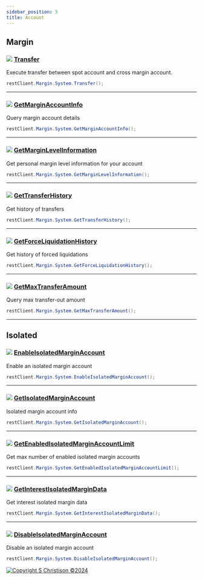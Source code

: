 ```yaml
---
sidebar_position: 5
title: Account
---
```


## Margin

### ![](https://i.imgur.com/6W7CF1y.png) [Transfer](https://developers.binance.com/docs/sub_account/asset-management/Margin-Transfer-for-Sub-account)

Execute transfer between spot account and cross margin account.

```cs
restClient.Margin.System.Transfer();
```

----

### ![](https://i.imgur.com/xn2XyYw.png) [GetMarginAccountInfo](https://developers.binance.com/docs/margin_trading/account/Query-Cross-Margin-Account-Details)

Query margin account details

```cs
restClient.Margin.System.GetMarginAccountInfo();
```

----

### ![](https://i.imgur.com/xn2XyYw.png) [GetMarginLevelInformation](https://developers.binance.com/docs/margin_trading/account/Get-Summary-Of-Margin-Account)

Get personal margin level information for your account

```cs
restClient.Margin.System.GetMarginLevelInformation();
```

----

### ![](https://i.imgur.com/xn2XyYw.png) [GetTransferHistory](https://developers.binance.com/docs/margin_trading/transfer/Get-Cross-Margin-Transfer-History)

Get history of transfers

```cs
restClient.Margin.System.GetTransferHistory();
```

----

### ![](https://i.imgur.com/xn2XyYw.png) [GetForceLiquidationHistory](https://developers.binance.com/docs/margin_trading/trade/Get-Force-Liquidation-Record)

Get history of forced liquidations

```cs
restClient.Margin.System.GetForceLiquidationHistory();
```

-----

### ![](https://i.imgur.com/xn2XyYw.png) [GetMaxTransferAmount](https://developers.binance.com/docs/margin_trading/transfer/Query-Max-Transfer-Out-Amount)

Query max transfer-out amount

```cs
restClient.Margin.System.GetMaxTransferAmount();
```

----

## Isolated

### ![](https://i.imgur.com/6W7CF1y.png) [EnableIsolatedMarginAccount](https://developers.binance.com/docs/margin_trading/account/Enable-Isolated-Margin-Account)

Enable an isolated margin account

```cs
restClient.Margin.System.EnableIsolatedMarginAccount();
```

----

### ![](https://i.imgur.com/xn2XyYw.png6) [GetIsolatedMarginAccount](https://developers.binance.com/docs/margin_trading/account/Query-Isolated-Margin-Account-Info)

Isolated margin account info

```cs
restClient.Margin.System.GetIsolatedMarginAccount();
```

----

### ![](https://i.imgur.com/xn2XyYw.png) [GetEnabledIsolatedMarginAccountLimit](https://developers.binance.com/docs/margin_trading/account/Query-Enabled-Isolated-Margin-Account-Limit)

Get max number of enabled isolated margin accounts

```cs
restClient.Margin.System.GetEnabledIsolatedMarginAccountLimit();
```

----

### ![](https://i.imgur.com/xn2XyYw.png) [GetInterestIsolatedMarginData](https://developers.binance.com/docs/margin_trading/account/Query-Isolated-Margin-Fee-Data)

Get interest isolated margin data

```cs
restClient.Margin.System.GetInterestIsolatedMarginData();
```

----

### ![](https://i.imgur.com/Odmg0pB.png) [DisableIsolatedMarginAccount](https://developers.binance.com/docs/margin_trading/account/Disable-Isolated-Margin-Account)

Disable an isolated margin account

```cs
restClient.Margin.System.DisableIsolatedMarginAccount();
```

[![Copyright S Christison ©2024](https://i.imgur.com/JfsfrPD.png)](https://www.nuget.org/profiles/Samuel)
